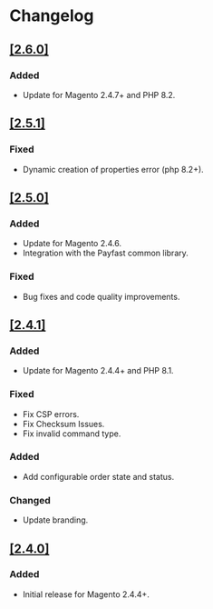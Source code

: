 # Changelog

## [[2.6.0]](https://github.com/Payfast/mod-magento_2/releases/tag/v2.6.0)

### Added

- Update for Magento 2.4.7+ and PHP 8.2.

## [[2.5.1]](https://github.com/Payfast/mod-magento_2/releases/tag/v2.5.1)

### Fixed

- Dynamic creation of properties error (php 8.2+).

## [[2.5.0]](https://github.com/Payfast/mod-magento_2/releases/tag/v2.5.0)

### Added

- Update for Magento 2.4.6.
- Integration with the Payfast common library.

### Fixed

- Bug fixes and code quality improvements.

## [[2.4.1]](https://github.com/Payfast/mod-magento_2/releases/tag/v2.4.1)

### Added

- Update for Magento 2.4.4+ and PHP 8.1.

### Fixed

- Fix CSP errors.
- Fix Checksum Issues.
- Fix invalid command type.

### Added

- Add configurable order state and status.

### Changed

- Update branding.

## [[2.4.0]](https://github.com/Payfast/mod-magento_2/releases/tag/v2.4.0)

### Added

- Initial release for Magento 2.4.4+.
